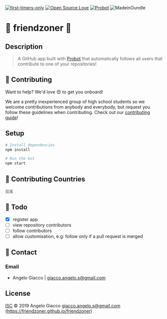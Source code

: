 [![first-timers-only](https://img.shields.io/badge/first--timers--only-friendly-blue.svg?style=flat-square)](https://www.firsttimersonly.com/)
[![Open Source Love](https://img.shields.io/badge/Open%20Source-%E2%9D%A4-blueviolet.svg)](https://opensource.com/article/18/11/reasons-love-open-source)
[![Probot](https://img.shields.io/badge/built%20with-probot-success.svg)](https://probot.github.io)
![MadeinOundle](https://img.shields.io/badge/Made%20in-Oundle-green.svg)

# 👋 friendzoner 👫

## Description

>A GitHub app built with [Probot](https://github.com/probot/probot) that automatically follows all users that contribute to one of your repositories!

## 👋 Contributing

Want to help? We'd love 😍 to get you onboard!

We are a pretty inexperienced group of high school students so we welcome contributions
from anybody and everybody, but request you follow these guidelines when contributing. Check out our [contributing guide](https://github.com/friendzoner/friendzoner/blob/master/CONTRIBUTING.md)!

## Setup

```sh
# Install dependencies
npm install

# Run the bot
npm start
```

## 📌 Contributing Countries

🇬🇧

## 🚀 Todo
- [x] register app
- [ ] view repository contributors
- [ ] follow contributors
- [ ] allow customisation, e.g: follow only if a pull request is merged

## 📧 Contact
### Email
- Angelo Giacco | giacco.angelo.s@gmail.com

## License

[ISC](LICENSE) © 2019 Angelo Giacco <giacco.angelo.s@gmail.com> (https://friendzoner.github.io/friendzoner)
